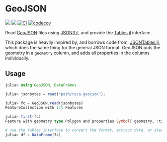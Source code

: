 # GeoJSON

[![](https://img.shields.io/badge/docs-stable-blue.svg)](https://JuliaGeo.github.io/GeoJSON.jl/stable)
[![](https://img.shields.io/badge/docs-dev-blue.svg)](https://JuliaGeo.github.io/GeoJSON.jl/dev)
[![CI](https://github.com/JuliaGeo/GeoJSON.jl/workflows/CI/badge.svg)](https://github.com/JuliaGeo/GeoJSON.jl/actions?query=workflow%3ACI)
[![codecov](https://codecov.io/gh/JuliaGeo/GeoJSON.jl/branch/main/graph/badge.svg?token=ccpOaPSi08)](https://codecov.io/gh/JuliaGeo/GeoJSON.jl)

Read [GeoJSON](https://geojson.org/) files using [JSON3.jl](https://github.com/quinnj/JSON3.jl), and provide the [Tables.jl](https://github.com/JuliaData/Tables.jl) interface.

This package is heavily inspired by, and borrows code from, [JSONTables.jl](https://github.com/JuliaData/JSONTables.jl), which
does the same thing for the general JSON format. GeoJSON puts the geometry in a `geometry` column, and adds all
properties in the columns individually.

## Usage

```julia
julia> using GeoJSON, DataFrames

julia> jsonbytes = read("path/to/a.geojson");

julia> fc = GeoJSON.read(jsonbytes)
FeatureCollection with 171 Features

julia> first(fc)
Feature with geometry type Polygon and properties Symbol[:geometry, :timestamp, :version, :changeset, :user, :uid, :area, :highway, :type, :id]

# use the Tables interface to convert the format, extract data, or iterate over the rows
julia> df = DataFrame(fc)
```
